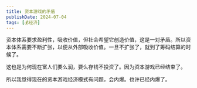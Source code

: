 ```yaml
---
title: 资本游戏的矛盾
publishDate: 2024-07-04
tags: [💰经济]
---
```


资本体系要求盈利性，吸收价值，但社会希望它创造价值，这是一对矛盾。所以资本体系需要不断扩张，以便从外部吸收价值。一旦不扩张了，就到了筹码结算的时候了。

这也是为何现在富人们要么润，要么存钱不投资了。因为资本游戏已经结束了。

所以我觉得现在的资本游戏经济模式有问题，会内爆。也许已经内爆了。
